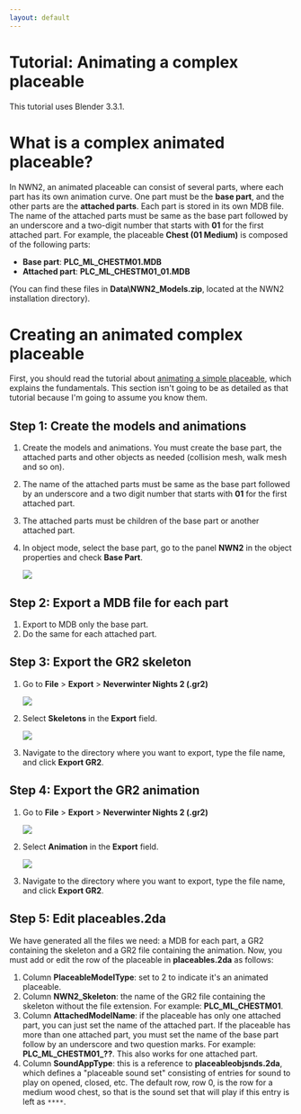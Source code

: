 ```yaml
---
layout: default
---
```


# Tutorial: Animating a complex placeable

This tutorial uses Blender 3.3.1.

# What is a complex animated placeable?

In NWN2, an animated placeable can consist of several parts, where each part
has its own animation curve. One part must be the **base part**, and the other
parts are the **attached parts**. Each part is stored in its own MDB file. The
name of the attached parts must be same as the base part followed by an
underscore and a two-digit number that starts with **01** for the first
attached part. For example, the placeable **Chest (01 Medium)** is composed of
the following parts:

- **Base part**: **PLC_ML_CHESTM01.MDB**
- **Attached part**: **PLC_ML_CHESTM01_01.MDB**

(You can find these files in **Data\NWN2_Models.zip**, located at the NWN2
installation directory).

# Creating an animated complex placeable

First, you should read the tutorial about [animating a simple
placeable](animated_placeable), which explains the fundamentals. This section
isn't going to be as detailed as that tutorial because I'm going to assume you
know them.

## Step 1: Create the models and animations

1. Create the models and animations. You must create the base part, the
   attached parts and other objects as needed (collision mesh, walk mesh and so
   on).
2. The name of the attached parts must be same as the base part followed by an
   underscore and a two digit number that starts with **01** for the first
   attached part.
3. The attached parts must be children of the base part or another attached
   part.
4. In object mode, select the base part, go to the panel **NWN2** in the object
   properties and check **Base Part**.

   ![](base_part.png)

## Step 2: Export a MDB file for each part

1. Export to MDB only the base part.
2. Do the same for each attached part.

## Step 3: Export the GR2 skeleton

1. Go to **File** > **Export** > **Neverwinter Nights 2 (.gr2)**

   ![](export_gr2.png)

2. Select **Skeletons** in the **Export** field.

   ![](export_skeleton.png)

3. Navigate to the directory where you want to export, type the file name, and
   click **Export GR2**.

## Step 4: Export the GR2 animation

1. Go to **File** > **Export** > **Neverwinter Nights 2 (.gr2)**

   ![](export_gr2.png)

2. Select **Animation** in the **Export** field.

   ![](export_animation.png)

3. Navigate to the directory where you want to export, type the file name, and
   click **Export GR2**.

## Step 5: Edit placeables.2da

We have generated all the files we need: a MDB for each part, a GR2 containing
the skeleton and a GR2 file containing the animation. Now, you must add or edit
the row of the placeable in **placeables.2da** as follows:

1. Column **PlaceableModelType**: set to 2 to indicate it's an animated
   placeable.
2. Column **NWN2_Skeleton**: the name of the GR2 file containing the skeleton
   without the file extension. For example: **PLC_ML_CHESTM01**.
3. Column **AttachedModelName**: if the placeable has only one attached part,
   you can just set the name of the attached part. If the placeable has more
   than one attached part, you must set the name of the base part follow by an
   underscore and two question marks. For example: **PLC_ML_CHESTM01_??**. This
   also works for one attached part.
4. Column **SoundAppType**: this is a reference to **placeableobjsnds.2da**,
   which defines a "placeable sound set" consisting of entries for sound to
   play on opened, closed, etc. The default row, row 0, is the row for a medium
   wood chest, so that is the sound set that will play if this entry is left as
   `****`.
